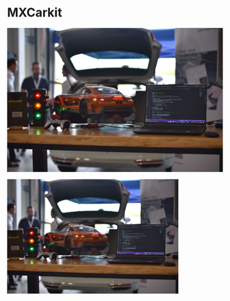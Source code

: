 # MXCarkit

![My Image](images/mxcarkit_setup.jpeg)

  
<img src="images/mxcarkit_setup.jpeg" title="MXCarkit" width="400">
